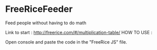 # FreeRiceFeeder
Feed people without having to do math


Link to start :  http://freerice.com/#/multiplication-table/
HOW TO USE :


Open console and paste the code in the "FreeRice JS" file.
